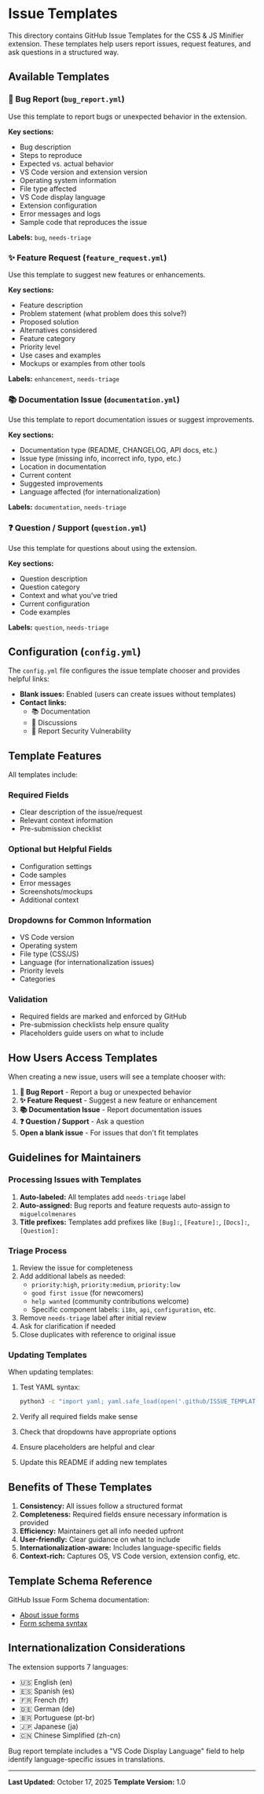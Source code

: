 # Issue Templates

This directory contains GitHub Issue Templates for the CSS & JS Minifier extension. These templates help users report issues, request features, and ask questions in a structured way.

## Available Templates

### 🐛 Bug Report (`bug_report.yml`)
Use this template to report bugs or unexpected behavior in the extension.

**Key sections:**
- Bug description
- Steps to reproduce
- Expected vs. actual behavior
- VS Code version and extension version
- Operating system information
- File type affected
- VS Code display language
- Extension configuration
- Error messages and logs
- Sample code that reproduces the issue

**Labels:** `bug`, `needs-triage`

### ✨ Feature Request (`feature_request.yml`)
Use this template to suggest new features or enhancements.

**Key sections:**
- Feature description
- Problem statement (what problem does this solve?)
- Proposed solution
- Alternatives considered
- Feature category
- Priority level
- Use cases and examples
- Mockups or examples from other tools

**Labels:** `enhancement`, `needs-triage`

### 📚 Documentation Issue (`documentation.yml`)
Use this template to report documentation issues or suggest improvements.

**Key sections:**
- Documentation type (README, CHANGELOG, API docs, etc.)
- Issue type (missing info, incorrect info, typo, etc.)
- Location in documentation
- Current content
- Suggested improvements
- Language affected (for internationalization)

**Labels:** `documentation`, `needs-triage`

### ❓ Question / Support (`question.yml`)
Use this template for questions about using the extension.

**Key sections:**
- Question description
- Question category
- Context and what you've tried
- Current configuration
- Code examples

**Labels:** `question`, `needs-triage`

## Configuration (`config.yml`)

The `config.yml` file configures the issue template chooser and provides helpful links:

- **Blank issues:** Enabled (users can create issues without templates)
- **Contact links:**
  - 📚 Documentation
  - 💬 Discussions
  - 🐛 Report Security Vulnerability

## Template Features

All templates include:

### Required Fields
- Clear description of the issue/request
- Relevant context information
- Pre-submission checklist

### Optional but Helpful Fields
- Configuration settings
- Code samples
- Error messages
- Screenshots/mockups
- Additional context

### Dropdowns for Common Information
- VS Code version
- Operating system
- File type (CSS/JS)
- Language (for internationalization issues)
- Priority levels
- Categories

### Validation
- Required fields are marked and enforced by GitHub
- Pre-submission checklists help ensure quality
- Placeholders guide users on what to include

## How Users Access Templates

When creating a new issue, users will see a template chooser with:

1. **🐛 Bug Report** - Report a bug or unexpected behavior
2. **✨ Feature Request** - Suggest a new feature or enhancement
3. **📚 Documentation Issue** - Report documentation issues
4. **❓ Question / Support** - Ask a question
5. **Open a blank issue** - For issues that don't fit templates

## Guidelines for Maintainers

### Processing Issues with Templates

1. **Auto-labeled:** All templates add `needs-triage` label
2. **Auto-assigned:** Bug reports and feature requests auto-assign to `miguelcolmenares`
3. **Title prefixes:** Templates add prefixes like `[Bug]:`, `[Feature]:`, `[Docs]:`, `[Question]:`

### Triage Process

1. Review the issue for completeness
2. Add additional labels as needed:
   - `priority:high`, `priority:medium`, `priority:low`
   - `good first issue` (for newcomers)
   - `help wanted` (community contributions welcome)
   - Specific component labels: `i18n`, `api`, `configuration`, etc.
3. Remove `needs-triage` label after initial review
4. Ask for clarification if needed
5. Close duplicates with reference to original issue

### Updating Templates

When updating templates:

1. Test YAML syntax:
   ```bash
   python3 -c "import yaml; yaml.safe_load(open('.github/ISSUE_TEMPLATE/bug_report.yml'))"
   ```

2. Verify all required fields make sense
3. Check that dropdowns have appropriate options
4. Ensure placeholders are helpful and clear
5. Update this README if adding new templates

## Benefits of These Templates

1. **Consistency:** All issues follow a structured format
2. **Completeness:** Required fields ensure necessary information is provided
3. **Efficiency:** Maintainers get all info needed upfront
4. **User-friendly:** Clear guidance on what to include
5. **Internationalization-aware:** Includes language-specific fields
6. **Context-rich:** Captures OS, VS Code version, extension config, etc.

## Template Schema Reference

GitHub Issue Form Schema documentation:
- [About issue forms](https://docs.github.com/en/communities/using-templates-to-encourage-useful-issues-and-pull-requests/syntax-for-issue-forms)
- [Form schema syntax](https://docs.github.com/en/communities/using-templates-to-encourage-useful-issues-and-pull-requests/syntax-for-githubs-form-schema)

## Internationalization Considerations

The extension supports 7 languages:
- 🇺🇸 English (en)
- 🇪🇸 Spanish (es)
- 🇫🇷 French (fr)
- 🇩🇪 German (de)
- 🇧🇷 Portuguese (pt-br)
- 🇯🇵 Japanese (ja)
- 🇨🇳 Chinese Simplified (zh-cn)

Bug report template includes a "VS Code Display Language" field to help identify language-specific issues in translations.

---

**Last Updated:** October 17, 2025
**Template Version:** 1.0
